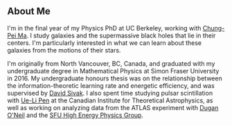 ## About Me
I'm in the final year of my Physics PhD at UC Berkeley, working with [Chung-Pei Ma](https://w.astro.berkeley.edu/~cpma/). I study galaxies and the supermassive black holes that lie in their centers. I'm particularly interested in what we can learn about these galaxies from the motions of their stars.

I'm originally from North Vancouver, BC, Canada, and graduated with my undergraduate degree in Mathematical Physics at Simon Fraser University in 2016. My undergraduate honours thesis was on the relationship between the information-theoretic learning rate and energetic efficiency, and was supervised by [David Sivak](https://www.sfu.ca/physics/people/faculty/dsivak.html). I also spent time studying pulsar scintillation with [Ue-Li Pen](https://www.cita.utoronto.ca/~pen/wordpress/) at the Canadian Institute for Theoretical Astrophysics, as well as working on analyzing data from the ATLAS experiment with [Dugan O'Neil](https://www.sfu.ca/research/directory/dugan-oneil) and the [SFU High Energy Physics Group](http://sfu-hep.sfu.computecanada.ca/).
